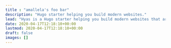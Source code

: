 ```yaml
---
title : "amallela's foo bar"
description: "Hugo starter helping you build modern websites."
lead: "Hyas is a Hugo starter helping you build modern websites that are secure, fast, and SEO-ready — by default."
date: 2020-04-17T12:18:10+00:00
lastmod: 2020-04-17T12:18:10+00:00
draft: false
images: []
---
```

